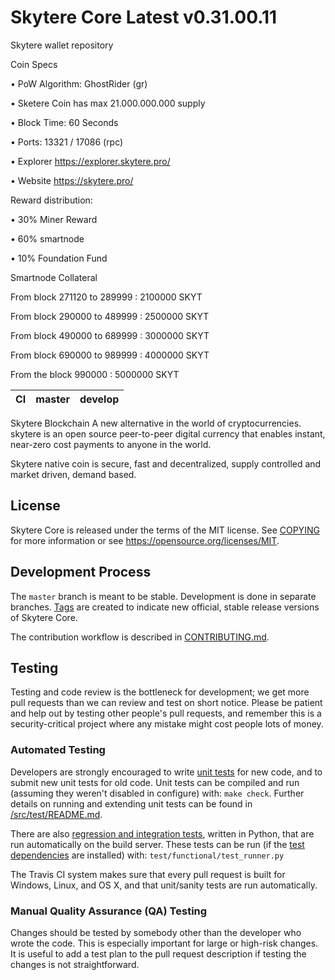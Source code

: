 Skytere Core Latest v0.31.00.11
===========================
Skytere wallet repository

Coin Specs

• PoW Algorithm: GhostRider (gr)

• Sketere Coin has max 21.000.000.000 supply

• Block Time: 60 Seconds

• Ports: 13321 / 17086 (rpc)

• Explorer https://explorer.skytere.pro/

• Website https://skytere.pro/


Reward distribution:

• 30% Miner Reward

• 60% smartnode

• 10% Foundation Fund


Smartnode Collateral

From block 271120 to 289999 :  2100000 SKYT

From block 290000 to  489999 : 2500000 SKYT

From block 490000 to  689999 : 3000000 SKYT

From block 690000 to  989999 : 4000000 SKYT

From the block 990000 : 5000000 SKYT



|CI|master|develop|
|-|-|-|

Skytere Blockchain
A new alternative in the world of cryptocurrencies. skytere is an open source peer-to-peer digital currency that enables instant, near-zero cost payments to anyone in the world.

Skytere native coin is secure, fast and decentralized, supply controlled and market driven, demand based.

License
-------

Skytere Core is released under the terms of the MIT license. See [COPYING](COPYING) for more
information or see https://opensource.org/licenses/MIT.

Development Process
-------------------

The `master` branch is meant to be stable. Development is done in separate branches.
[Tags](https://github.com/skyteredev/skytere/tags) are created to indicate new official,
stable release versions of Skytere Core.

The contribution workflow is described in [CONTRIBUTING.md](CONTRIBUTING.md).

Testing
-------

Testing and code review is the bottleneck for development; we get more pull
requests than we can review and test on short notice. Please be patient and help out by testing
other people's pull requests, and remember this is a security-critical project where any mistake might cost people
lots of money.

### Automated Testing

Developers are strongly encouraged to write [unit tests](src/test/README.md) for new code, and to
submit new unit tests for old code. Unit tests can be compiled and run
(assuming they weren't disabled in configure) with: `make check`. Further details on running
and extending unit tests can be found in [/src/test/README.md](/src/test/README.md).

There are also [regression and integration tests](/test), written
in Python, that are run automatically on the build server.
These tests can be run (if the [test dependencies](/test) are installed) with: `test/functional/test_runner.py`

The Travis CI system makes sure that every pull request is built for Windows, Linux, and OS X, and that unit/sanity tests are run automatically.

### Manual Quality Assurance (QA) Testing

Changes should be tested by somebody other than the developer who wrote the
code. This is especially important for large or high-risk changes. It is useful
to add a test plan to the pull request description if testing the changes is
not straightforward.
